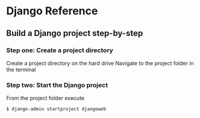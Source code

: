 # Django Reference
## Build a Django project step-by-step

### Step one: Create a project directory
Create a project directory on the hard drive
Navigate to the project folder in the terminal

### Step two: Start the Django project
From the project folder execute
```
$ django-admin startproject djangoweb
```

 
